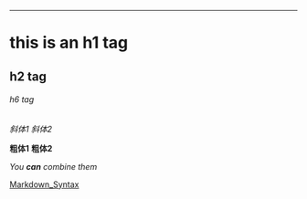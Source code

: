 --------------------------------------------------------------------
# this is an h1 tag
## h2 tag
###### h6 tag

*斜体1* 
_斜体2_

**粗体1**
__粗体2__

_You **can** combine them_

[Markdown_Syntax](https://guides.github.com/features/mastering-markdown/)
